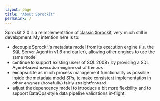 ```yaml
---
layout: page
title: "About Sprockit"
permalink: /
---
```


Sprockit 2.0 is a reimplementation of [classic Sprockit](http://sprockit.info), very much still in development. My intention here is to:

* decouple Sprockit's metadata model from its execution engine (i.e. the SQL Server Agent in v1.6 and earlier), allowing other engines to use the same model
* continue to support existing users of SQL 2008+ by providing a SQL Agent-based execution engine out of the box
* encapsulate as much process management functionality as possible inside the metadata model SPs, to make consistent implementation in other engines (hopefully) fairly straightforward
* adjust the dependency model to introduce a bit more flexibility and to support DataOps-style data pipeline validations in-flight.
